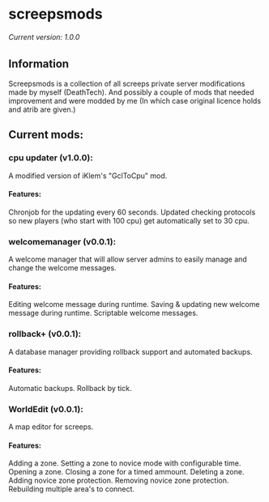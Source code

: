 # screepsmods
###### Current version: 1.0.0
## Information
Screepsmods is a collection of all screeps private server modifications made by myself (DeathTech).
And possibly a couple of mods that needed improvement and were modded by me (In which case original licence holds and atrib are given.)

## Current mods:

### cpu updater (v1.0.0): 
A modified version of iKlem's "GclToCpu" mod.

#### Features:
Chronjob for the updating every 60 seconds.
Updated checking protocols so new players (who start with 100 cpu) get automatically set to 30 cpu.

### welcomemanager (v0.0.1): 
A welcome manager that will allow server admins to easily manage and change the welcome messages.

#### Features:
Editing welcome message during runtime.
Saving & updating new welcome message during runtime.
Scriptable welcome messages.

### rollback+ (v0.0.1): 
A database manager providing rollback support and automated backups.

#### Features:
Automatic backups.
Rollback by tick.

### WorldEdit (v0.0.1): 
A map editor for screeps.

#### Features:
Adding a zone.
Setting a zone to novice mode with configurable time.
Opening a zone.
Closing a zone for a timed ammount.
Deleting a zone.
Adding novice zone protection.
Removing novice zone protection.
Rebuilding multiple area's to connect.

